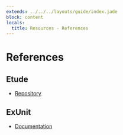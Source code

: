 ```yaml
---
extends: ../../../layouts/guide/index.jade
block: content
locals:
  title: Resources - References
---
```


# References

## Etude

* [Repository](https://github.com/camshaft/etude)

## ExUnit

* [Documentation](http://elixir-lang.org/docs/stable/ex_unit/)
